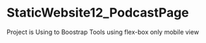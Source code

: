 # StaticWebsite12_PodcastPage
Project is  Using to  Boostrap  Tools  using flex-box only mobile view
